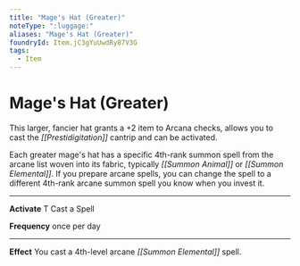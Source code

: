 ```yaml
---
title: "Mage's Hat (Greater)"
noteType: ":luggage:"
aliases: "Mage's Hat (Greater)"
foundryId: Item.jC3gYuUwdRy87V3G
tags:
  - Item
---
```


# Mage's Hat (Greater)

This larger, fancier hat grants a +2 item to Arcana checks, allows you to cast the _[[Prestidigitation]]_ cantrip and can be activated.

Each greater mage's hat has a specific 4th-rank summon spell from the arcane list woven into its fabric, typically _[[Summon Animal]]_ or _[[Summon Elemental]]_. If you prepare arcane spells, you can change the spell to a different 4th-rank arcane summon spell you know when you invest it.

* * *

**Activate** T Cast a Spell

**Frequency** once per day

* * *

**Effect** You cast a 4th-level arcane _[[Summon Elemental]]_ spell.
